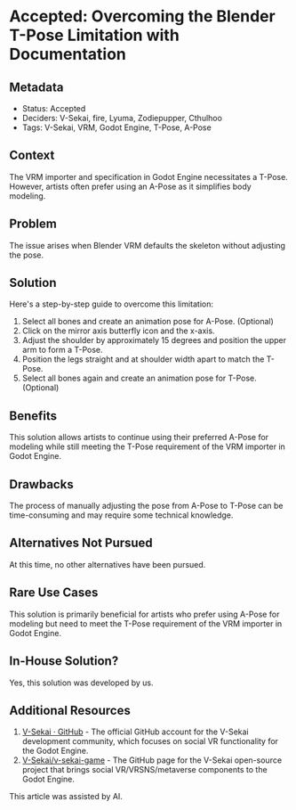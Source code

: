 # Accepted: Overcoming the Blender T-Pose Limitation with Documentation

## Metadata

- Status: Accepted
- Deciders: V-Sekai, fire, Lyuma, Zodiepupper, Cthulhoo
- Tags: V-Sekai, VRM, Godot Engine, T-Pose, A-Pose

## Context

The VRM importer and specification in Godot Engine necessitates a T-Pose. However, artists often prefer using an A-Pose as it simplifies body modeling.

## Problem

The issue arises when Blender VRM defaults the skeleton without adjusting the pose.

## Solution

Here's a step-by-step guide to overcome this limitation:

1. Select all bones and create an animation pose for A-Pose. (Optional)
2. Click on the mirror axis butterfly icon and the x-axis.
3. Adjust the shoulder by approximately 15 degrees and position the upper arm to form a T-Pose.
4. Position the legs straight and at shoulder width apart to match the T-Pose.
5. Select all bones again and create an animation pose for T-Pose. (Optional)

## Benefits

This solution allows artists to continue using their preferred A-Pose for modeling while still meeting the T-Pose requirement of the VRM importer in Godot Engine.

## Drawbacks

The process of manually adjusting the pose from A-Pose to T-Pose can be time-consuming and may require some technical knowledge.

## Alternatives Not Pursued

At this time, no other alternatives have been pursued.

## Rare Use Cases

This solution is primarily beneficial for artists who prefer using A-Pose for modeling but need to meet the T-Pose requirement of the VRM importer in Godot Engine.

## In-House Solution?

Yes, this solution was developed by us.

## Additional Resources

1. [V-Sekai · GitHub](https://github.com/v-sekai) - The official GitHub account for the V-Sekai development community, which focuses on social VR functionality for the Godot Engine.
2. [V-Sekai/v-sekai-game](https://github.com/v-sekai/v-sekai-game) - The GitHub page for the V-Sekai open-source project that brings social VR/VRSNS/metaverse components to the Godot Engine.

This article was assisted by AI.
